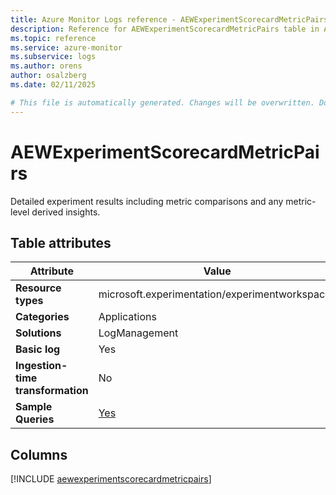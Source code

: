 ```yaml
---
title: Azure Monitor Logs reference - AEWExperimentScorecardMetricPairs
description: Reference for AEWExperimentScorecardMetricPairs table in Azure Monitor Logs.
ms.topic: reference
ms.service: azure-monitor
ms.subservice: logs
ms.author: orens
author: osalzberg
ms.date: 02/11/2025

# This file is automatically generated. Changes will be overwritten. Do not change this file directly.
---
```


# AEWExperimentScorecardMetricPairs

Detailed experiment results including metric comparisons and any metric-level derived insights.


## Table attributes

|Attribute|Value|
|---|---|
|**Resource types**|microsoft.experimentation/experimentworkspaces|
|**Categories**|Applications|
|**Solutions**| LogManagement|
|**Basic log**|Yes|
|**Ingestion-time transformation**|No|
|**Sample Queries**|[Yes](/azure/azure-monitor/reference/queries/aewexperimentscorecardmetricpairs)|



## Columns
  
[!INCLUDE [aewexperimentscorecardmetricpairs](~/reusable-content/ce-skilling/azure/includes/azure-monitor/reference/tables/aewexperimentscorecardmetricpairs-include.md)]
